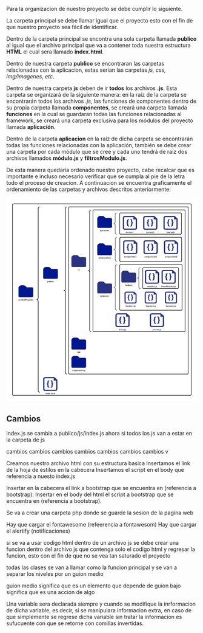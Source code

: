 Para la organizacion de nuestro proyecto se debe cumplir lo siguiente. 

La carpeta principal se debe llamar igual que el proyecto esto con el fin de que nuestro proyecto sea fácil de identificar.

Dentro de la carpeta principal se encontra una sola carpeta llamada **publico** al igual que el archivo principal que va a contener toda nuestra estructura **HTML** el cual sera llamado **index.html**. 

Dentro de nuestra carpeta **publico** se encontraran las carpetas relacionadas con la aplicacion, estas serian las carpetas *js, css, img/imagenes, etc*.

Dentro de nuestra carpeta **js** deben de ir **todos** los archivos **.js**. Esta carpeta se organizará de la siguiente manera: en la raíz de la carpeta se encontrarán todos los archivos *.js*, las funciones de componentes dentro de su propia carpeta llamada **componentes**, se creará una carpeta llamada **funciones** en la cual se guardaran todas las funciones relacionadas al framework, se creará una carpeta exclusiva para los módulos del proyecto llamada **aplicación**.

Dentro de la carpeta **aplicacion** en la raíz de dicha carpeta se encontrarán todas las funciones relacionadas con la aplicación, también se debe crear una carpeta por cada módulo que se cree y cada uno tendrá de raíz dos archivos llamados **módulo.js** y **filtrosModulo.js**.

De esta manera quedaria ordenado nuestro proyecto, cabe recalcar que es importante e incluso necesario verificar que se cumpla al pie de la letra todo el proceso de creacion. A continuacion se encuentra graficamente el ordenamiento de las carpetas y archivos descritos anteriormente:

![OrgProyecto](https://github.com/stribesart/Documentacion/blob/main/imagenes/OrganizacionArchivos/index.jpeg?raw=true)

## Cambios

index.js se cambia a publico/js/index.js
ahora si todos los js van a estar en la carpeta de js


cambios
cambios
cambios
cambios
cambios
cambios
cambios
v

Creamos nuestro archivo html con su estructura basica
Insertamos el link de la hoja de estilos en la cabecera
Insertamos el script en el body que referencia a nuesto index.js

Insertar en la cabecera el link a bootstrap que se encuentra en (referencia a bootstrap).
Insertar en el body del html el script a bootstrap que se encuentra en (referencia a bootstrap).

Se va a crear una carpeta php donde se guarde la sesion de la pagina web

Hay que cargar el fontawesome (refeerencia a fontawesom)
Hay que cargar el alertify (notificaciones)

si se va a usar codigo html dentro de un archivo js se debe crear una funcion dentro del archivo js que contenga solo el codigo html y regresar la funcion, esto con el fin de que no se vea tan saturado el proyecto

todas las clases se van a llamar como la funcion principal y se van a separar los niveles por un guion medio 

guion medio significa que es un elemento que depende de
guion bajo  significa que es una accion de algo

Una variable sera declarada siempre y cuando se modifique la inrformacion de dicha variable, es decir, si se manipulara informacion extra, en caso de que simplemente se regrese dicha variable sin tratar la informacion es sufucuente con que se retorne con comillas invertidas.